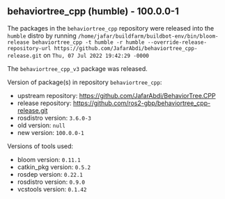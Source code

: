 ## behaviortree_cpp (humble) - 100.0.0-1

The packages in the `behaviortree_cpp` repository were released into the `humble` distro by running `/home/jafar/buildfarm/buildbot-env/bin/bloom-release behaviortree_cpp -t humble -r humble --override-release-repository-url https://github.com/JafarAbdi/behaviortree_cpp-release.git` on `Thu, 07 Jul 2022 19:42:29 -0000`

The `behaviortree_cpp_v3` package was released.

Version of package(s) in repository `behaviortree_cpp`:

- upstream repository: https://github.com/JafarAbdi/BehaviorTree.CPP
- release repository: https://github.com/ros2-gbp/behaviortree_cpp-release.git
- rosdistro version: `3.6.0-3`
- old version: `null`
- new version: `100.0.0-1`

Versions of tools used:

- bloom version: `0.11.1`
- catkin_pkg version: `0.5.2`
- rosdep version: `0.22.1`
- rosdistro version: `0.9.0`
- vcstools version: `0.1.42`


